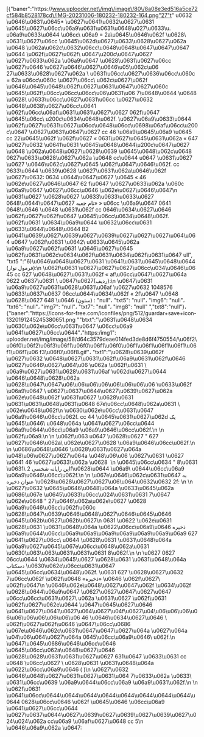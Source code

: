 [{"baner":"https:\/\/www.uplooder.net\/img\/image\/80\/8a08e3ed516a5ce72cf584b8528178cd\/IMG-20231006-180232-180232-164.png"27"t" ‏ u0632 \u0646\u0631\u0645* \u0627\u0641\u0632\u0627\u0631 \u0645\u0627\u06cc\u06a9\u0631\u0631\u0648\u027\u0633\u. u06a9\u0633\u0644 \u06cc\ u06a9 = 2a\u0645\u0646\u062f \u0628\ u0631\u0627\u06cc \u0645\u062d\u0627\u0633\u0628\u0627\u062a \u0648 \u062a\u062c\u0632\u06cc\u0648\u0648\u0647\u0647\u0647 \u0644 \u062f\u0627\u062f\ u0647\u200c\u0647\u0627 \u0627\u0633\u062a \u06a9\u0647 \u0628\u0631\u0627\u06cc \u0627\u0646 \u0627\u0646\u0627\u0646\u05\u062c\u06 27\u0633\u0628\u0627\u062a \ u0631\u06cc\u0627\u0636\u06cc\u060c = 62a u06cc\u060c \u0627\u06cc\ u062c\u0627\u062f \u0646\u0645\u0648\u062f\u0627\u0631\u0647\u0627\u060c \u0645\u062f\u06cc\u06cc\u06cc\u06\u0631\u06 7\u0648\u0644 \u0648 \u0628\ u0633\u06cc\u0627\u0631\u06cc \u0627\u0632 \u0648\u0638\u0627\u06cc\u0641 \u062f\u06cc\u06af\u0631\u0631\u0627\u0627 062f\u0647 \u0645\u06cc\ u200c\u0634\u0648\u062f. \u0627\u06a9\u0633\u0644 \u062f\u0627\u0631\u0627\u06cc\u0648\u06cc\u0698\u06af\u06cc\u200c\u0647 \u0627\u0631\u0647\u0627 cc 46 \u06a9\u0645\u06a9 \u0645 cc 22\u0645\u062f \u062f\u0627 « 0631\u0627\u0645\u0631\u062a « 647 \u0627\u0632 \u0641\u0631 \u0645\u0648\u0644\u200c\u0647\u0627 \u0648 \u062a\u0648\u0627\u0628\u0639 \u0645\u0648\u062c\u0648 0627\u0633\u0628\u0627\u062a \u0648 cc\u0644 u0647 \u0631\u0627 \u0627 \u0646\u062c\u0627\u0645 \u062f\u0647\u0646\u062f. cc 0633\u0644 \u0639\u0628 \u0627\u0631\u062a\u0646\u062f \u0627\u0632: 0634 u0644\u0647\u0627 \u0645 « 46 \u062e\u0627\u0646\u0647 ‏ 62f\u0647 \u0627\u0633\u062a \u060c \u06a9\u0647 \u0627\u06cc\u0646 \u062e\u0627\u0646\u0647\n \u0631\u0627 \u0628\u0627 \u0633\u0633\u0633\u0627 0648\u0644\u0647\u0627 ‏ «نام جعبه» u06cc \u06a9\u0647 0641 0648\u0646 \u0648 \u0631\u062f cc 0646\u0634\u0627\u0646 \u062f\u0627\u062f\u0647 \u0645\u06cc\u0634\u0648\u062f. \u062f\u0631 \u0634\u06a9\u0644 \u0632\u06cc\u0631 \u0633\u0644\u0648\u0644 B2 \u0641\u0639\u0627\u0639\u0627\u0639\u0627\u0627\u0627\u064\u064 u0647 \u062f\u0631 \u0642\ u0633\u0645\u062a \u06a9\u0627\u062f\u0631 \u0646\u0627\u0645 \u062f\u0631\u062c\u0634\u062f\u0631\u0634\u062f\u0631\u0647 ull", "txt5 ":"6)\u0646\u0648\u0627\u0631 \u0641\u0631\u0645\u0648\u0644 (فرمول نوار):\n \u062f\u0631 \u0627\u0627\u0627\u06cc\u034\u0646\u06 45 cc 627 \u0648\u0627\u0631\u062f « af\u06cc\u0647\u0627\u064a 0622 u0637\u0631 \ u0647\u0627(ردیف):\n \u0647\u0631 \u06a9\u0627\u0631\u0628\u0631\u06af \u0627\u0632 1048576 \u0633\u0637\u0637 06cc\u0644\u0634\u062f « 2f\u0647 \u0648 \u0628\u0627 ‏ 648\u0646 (ستون) : "null"، "txt5": "null"، "img6": "null"، "txt6": "null"، "img7": "null"، "txt7": "null"، "img8": "null" ","txt8":"null"}،{"baner":"https:\/\/icons-for-free.com\/iconfiles\/png\/512\/guardar+save+icon-1320191245245380651.png ""btxt":"\u0631\u0648\u0634 \u0630\u062e\u06cc\u0631\u0647 \u06cc\u06a9 \u0641\u0627\u06cc\u0644"،"https:/img1": uplooder.net\/img\/image\/58\/d64c3579deae014fed3de8d6f4750554\/\u06f2\u06f0\u06f2\u06f3\u06f1\u06f0\u06f1\u06f0\u06f1\u06f1\u06f1\u06f1\u06f1\u06f1\u06 f3\u06f0\u06f8.gif"، "txt1":"\u0628\u0639\u062f \u0627\u0632 \u0648\u0627\u0631\u062f\u06a9\u0631\u062f\u0646 \u0627\u0646\u0627\u064\u06 \u062a \u062f\u0631 \ u06a9\u0627\u0631\u0628\u0631\u06af \u062d\u0627\u0644 \u0646\u0648\u0628\u062a \u0628\u0647\u0647\u06\u06\u06\u06\u06\u06\u06\u06 \u0633\u062f \u06a9\u0647 \ u0627\u0637\u0644\u0627\u0639\u0627\u062a \u062e\u0648\u062f \u0631\u0627 \u0628\u0631 \u0631\u0631\u0648\u0631\u0648 67e\u06cc\u0648\u062a\u0631 \ u062e\u0648\u062f\n \u0630\u062e\u06cc\u0631\u0647 \u06a9\u0646\u06cc\u062f. cc 44 \u0645\u0631\u0627\u062d ‏ یک \u0645\u0646\ u0648\u064a \u0641\u0627\u06cc\u0644 \u06a9\u0644\u06cc\u06a9 \u06a9\u0646\u06cc\u062f.\n \n \u062f\u06a9.\n \n \u062f\u063 u0647 \u0628\u0627 " 627 \u0627\u0646\u062a\ u062e\u0627\u0628 \u06a9\u0646\u06cc\u062f.\n \n \u0686\u0648\u0646 \u0628\u0631\u0627\u064a \u048\u06\u0627\u0627\u064a \u048\u06\u06 \u0627\u0631 \u0627 \u0641 46 \u0627\u0633\u062a \u0628 ‏ \n \u0645\u06cc\u0634 " 8\u0631 \u0631\ این رایانه شخصی 2f\u0628\u0644 \u06a9\ u0644\u06cc\u06a9 \u06a9\u0646\u06cc\u062f.\n \n \u067e\u0646\u062c\u0631\u0647 به عنوان ذخیره \u0628\u0628\u0627\u0627\u06\u064\u0632\u0632 2f: \n \n \u0627\u0632 \u0645\u0646\u0648\u064a \u0633\u0645\u062a \u0686\u067e \u0645\u0633\u06cc\u024\u0631\u0631 7\u0647 \u062e\u0648 " 27\u0646\u062a\u062e\u0627 \u0628 \u06a9\u0646\u06cc\u062f\u060c \u0628\u0647\u0639\u0646\u0648\u0627\u0646\u0645\u0646 \u0645\u062b\u0627\u062b\u0627\n 0631 \u0622 \u062e\u0631 \u0628\u0631 \u0631\u0648\u064a \u0622\u06cc\u06a9\u0646 ذخیره \u06a9\u0644\u06cc\u06a9\u06a9\u06a9\u06a9\u06a9\u06a9\u06a9 627 \u0641\u0627\u06cc\ u0644 \u0628\u0631 \u0631\u0648\u064a \u06a9\u0627\u0645\u067e\u06cc\u0648\u062a\u0631 \u0630\u063\u063\u0631\u0631\u0631 8\u062f.\n \n \u0627 0627 06cc\u0644 \u0634\u0645\u0627 \u0628\u0631 \u0631\u0648\u064a دسکتاپ \u0630\u062e\u06cc\u0631\u0647 \u0645\u06cc\u0634\u0648\u062f. \u0631 627 \u0628\u0627\u0632 ‏ 7\u06cc\u062f \u062f\u0648 «ذخیره» \u0646 \u062f\u0627\ u062f\u0647\n \u0646\u062e\u0648\u0627\u0647\u062f \u0634\u062f \u0628\u0644\u06a9\u0647 \u0627\u0627\u0647\u0627\u0647 u06cc\u06cc\u0631\u0627\ u062a \u0631\u0627 \u062f\u0631 \u062f\u0627\u062e\u0644 \u0647\u0645\u0627\u0646 \u0641\u0627\u0641\u0627\u064\u0627\u04f\u0627\u04\u06\u06\u06\u06\u06\u06\u06\u06\u06\u06 46 \u0646\u0634\u0627\u0646 \ u062f\u0627\u062f\u0646 \u0647\u06cc\u0686 \u067e\u0646\u062c\u0631\u0647\u0647\u0627\u064a \u0627\u064a \u04\u06\u064\u0627\u064a 0645\u06cc\u06a9\u0646\ u062f.\n \u0647\u0645\u0686\u0646\u06cc\u0646 \u0645\u06cc\u062a\u0648\u0627\u0646 \u0628\u0628\u0631\u0631\u0627\u0627 631\u0647 \u0633\u0631 cc u0648 \u06cc\u0627 \ u0628\u0631 \u0631\u0648\u064a \u0622\u06cc\u06a9\u0646 ( )\n \u0627\u0632 \u0646\u0648\u0627\u0631\u0627\u0631\u064 7\u0633\u062a \u0633\ u0631\u06cc\u0639 \u06a9\u0644\u06cc\u06a9 \u06a9\u0631\u062f.\n \n \u062f\u0631 \u0641\u06cc\u0644\u0644\u0644\u0644\u0644\u0644\u0644\u0644\u0644 0628\u06cc\u0646 \u062f \u0645\u0646 \u06cc\u06a9 \u0641\u0627\u06cc\u0644 \u0627\u0637\u0644\u0627\u0639\u0627\u0639\u0627\u0639\u0627\u024\u024\u062a cc\u06a9 \u06af\u0627\u0648 cc 5\n \u0646\u06a9\u062a \u0647:
